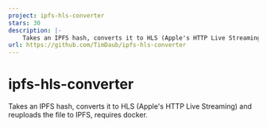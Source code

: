 ```yaml
---
project: ipfs-hls-converter
stars: 30
description: |-
    Takes an IPFS hash, converts it to HLS (Apple's HTTP Live Streaming) and reuploads the file to IPFS, requires docker
url: https://github.com/TimDaub/ipfs-hls-converter
---
```


# ipfs-hls-converter

Takes an IPFS hash, converts it to HLS (Apple's HTTP Live Streaming) and reuploads the file to IPFS, requires docker.


